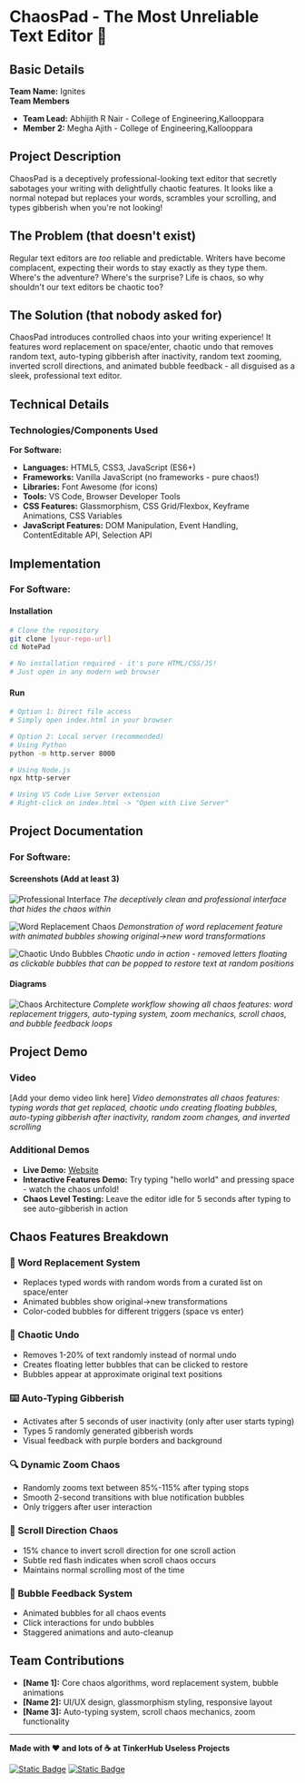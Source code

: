 # ChaosPad - The Most Unreliable Text Editor 🎯

## Basic Details
**Team Name:** Ignites  
**Team Members**
- **Team Lead:** Abhijith R Nair - College of Engineering,Kallooppara
- **Member 2:** Megha Ajith - College of Engineering,Kallooppara


## Project Description
ChaosPad is a deceptively professional-looking text editor that secretly sabotages your writing with delightfully chaotic features. It looks like a normal notepad but replaces your words, scrambles your scrolling, and types gibberish when you're not looking!

## The Problem (that doesn't exist)
Regular text editors are *too* reliable and predictable. Writers have become complacent, expecting their words to stay exactly as they type them. Where's the adventure? Where's the surprise? Life is chaos, so why shouldn't our text editors be chaotic too?

## The Solution (that nobody asked for)
ChaosPad introduces controlled chaos into your writing experience! It features word replacement on space/enter, chaotic undo that removes random text, auto-typing gibberish after inactivity, random text zooming, inverted scroll directions, and animated bubble feedback - all disguised as a sleek, professional text editor.

## Technical Details

### Technologies/Components Used

**For Software:**
- **Languages:** HTML5, CSS3, JavaScript (ES6+)
- **Frameworks:** Vanilla JavaScript (no frameworks - pure chaos!)
- **Libraries:** Font Awesome (for icons)
- **Tools:** VS Code, Browser Developer Tools
- **CSS Features:** Glassmorphism, CSS Grid/Flexbox, Keyframe Animations, CSS Variables
- **JavaScript Features:** DOM Manipulation, Event Handling, ContentEditable API, Selection API

## Implementation

### For Software:

#### Installation
```bash
# Clone the repository
git clone [your-repo-url]
cd NotePad

# No installation required - it's pure HTML/CSS/JS!
# Just open in any modern web browser
```

#### Run
```bash
# Option 1: Direct file access
# Simply open index.html in your browser

# Option 2: Local server (recommended)
# Using Python
python -m http.server 8000

# Using Node.js
npx http-server

# Using VS Code Live Server extension
# Right-click on index.html -> "Open with Live Server"
```

## Project Documentation

### For Software:

#### Screenshots (Add at least 3)

![Professional Interface](https://github.com/Abhijith0422/NoteChaoApp/blob/main/Screenshot%202025-08-09%20145620.png)
*The deceptively clean and professional interface that hides the chaos within*

![Word Replacement Chaos](https://github.com/Abhijith0422/NoteChaoApp/blob/main/Screenshot%202025-08-09%20145652.png)
*Demonstration of word replacement feature with animated bubbles showing original→new word transformations*

![Chaotic Undo Bubbles](https://github.com/Abhijith0422/NoteChaoApp/blob/main/Screenshot%202025-08-09%20145724.png)
*Chaotic undo in action - removed letters floating as clickable bubbles that can be popped to restore text at random positions*

#### Diagrams

![Chaos Architecture](diagrams/chaos-workflow.png)
*Complete workflow showing all chaos features: word replacement triggers, auto-typing system, zoom mechanics, scroll chaos, and bubble feedback loops*

## Project Demo

### Video
[Add your demo video link here]
*Video demonstrates all chaos features: typing words that get replaced, chaotic undo creating floating bubbles, auto-typing gibberish after inactivity, random zoom changes, and inverted scrolling*

### Additional Demos
- **Live Demo:** [Website](https://note-chao-app.vercel.app/)
- **Interactive Features Demo:** Try typing "hello world" and pressing space - watch the chaos unfold!
- **Chaos Level Testing:** Leave the editor idle for 5 seconds after typing to see auto-gibberish in action

## Chaos Features Breakdown

### 🔄 Word Replacement System
- Replaces typed words with random words from a curated list on space/enter
- Animated bubbles show original→new transformations
- Color-coded bubbles for different triggers (space vs enter)

### 🎯 Chaotic Undo
- Removes 1-20% of text randomly instead of normal undo
- Creates floating letter bubbles that can be clicked to restore
- Bubbles appear at approximate original text positions

### ⌨️ Auto-Typing Gibberish
- Activates after 5 seconds of user inactivity (only after user starts typing)
- Types 5 randomly generated gibberish words
- Visual feedback with purple borders and background

### 🔍 Dynamic Zoom Chaos
- Randomly zooms text between 85%-115% after typing stops
- Smooth 2-second transitions with blue notification bubbles
- Only triggers after user interaction

### 📜 Scroll Direction Chaos
- 15% chance to invert scroll direction for one scroll action
- Subtle red flash indicates when scroll chaos occurs
- Maintains normal scrolling most of the time

### 🎨 Bubble Feedback System
- Animated bubbles for all chaos events
- Click interactions for undo bubbles
- Staggered animations and auto-cleanup

## Team Contributions
- **[Name 1]:** Core chaos algorithms, word replacement system, bubble animations
- **[Name 2]:** UI/UX design, glassmorphism styling, responsive layout
- **[Name 3]:** Auto-typing system, scroll chaos mechanics, zoom functionality

---

**Made with ❤️ and lots of ☕ at TinkerHub Useless Projects**

[![Static Badge](https://img.shields.io/badge/TinkerHub-Useless_Projects-red)](https://tinkerhub.org/)
[![Static Badge](https://img.shields.io/badge/Chaos_Level-Maximum-purple)](https://github.com/yourusername/chaospad)

